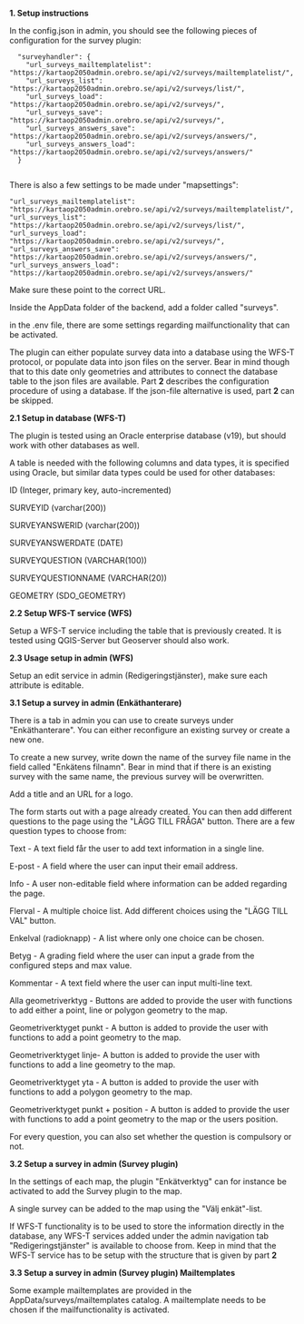 **1. Setup instructions**

In the config.json in admin, you should see the following pieces of configuration for the survey plugin:


```
  "surveyhandler": {
    "url_surveys_mailtemplatelist": "https://kartaop2050admin.orebro.se/api/v2/surveys/mailtemplatelist/",
    "url_surveys_list": "https://kartaop2050admin.orebro.se/api/v2/surveys/list/",
    "url_surveys_load": "https://kartaop2050admin.orebro.se/api/v2/surveys/",
    "url_surveys_save": "https://kartaop2050admin.orebro.se/api/v2/surveys/",
    "url_surveys_answers_save": "https://kartaop2050admin.orebro.se/api/v2/surveys/answers/",
    "url_surveys_answers_load": "https://kartaop2050admin.orebro.se/api/v2/surveys/answers/"
  }
  
```

There is also a few settings to be made under "mapsettings":


```
"url_surveys_mailtemplatelist": "https://kartaop2050admin.orebro.se/api/v2/surveys/mailtemplatelist/",
"url_surveys_list": "https://kartaop2050admin.orebro.se/api/v2/surveys/list/",
"url_surveys_load": "https://kartaop2050admin.orebro.se/api/v2/surveys/",
"url_surveys_answers_save": "https://kartaop2050admin.orebro.se/api/v2/surveys/answers/",
"url_surveys_answers_load": "https://kartaop2050admin.orebro.se/api/v2/surveys/answers/"
```

Make sure these point to the correct URL.



Inside the AppData folder of the backend, add a folder called "surveys".

in the .env file, there are some settings regarding mailfunctionality that can be activated.

The plugin can either populate survey data into a database using the WFS-T protocol, or populate data into json files on the server. Bear in mind though that to this date only geometries and attributes to connect the database table to the json files are available. Part **2** describes the configuration procedure of using a database. If the json-file alternative is used, part **2** can be skipped.



**2.1 Setup in database (WFS-T)**

The plugin is tested using an Oracle enterprise database (v19), but should work with other databases as well.

A table is needed with the following columns and data types, it is specified using Oracle, but similar data types could be used for other databases:

ID (Integer, primary key, auto-incremented)

SURVEYID (varchar(200))

SURVEYANSWERID (varchar(200))

SURVEYANSWERDATE (DATE)

SURVEYQUESTION (VARCHAR(100))

SURVEYQUESTIONNAME (VARCHAR(20))

GEOMETRY (SDO_GEOMETRY)



**2.2 Setup WFS-T service (WFS)**

Setup a WFS-T service including the table that is previously created. It is tested using QGIS-Server but Geoserver should also work.



**2.3 Usage setup in admin (WFS)**

Setup an edit service in admin (Redigeringstjänster), make sure each attribute is editable.



**3.1 Setup a survey in admin (Enkäthanterare)**

There is a tab in admin you can use to create surveys under "Enkäthanterare". You can either reconfigure an existing survey or create a new one.


To create a new survey, write down the name of the survey file name in the field called "Enkätens filnamn". Bear in mind that if there is an existing survey with the same name, the previous survey will be overwritten.



Add a title and an URL for a logo.

The form starts out with a page already created. You can then add different questions to the page using the "LÄGG TILL FRÅGA" button. There are a few question types to choose from:

Text - A text field får the user to add text information in a single line.

E-post - A field where the user can input their email address.

Info - A user non-editable field where information can be added regarding the page.

Flerval - A multiple choice list. Add different choices using the "LÄGG TILL VAL" button.

Enkelval (radioknapp) - A list where only one choice can be chosen.

Betyg - A grading field where the user can input a grade from the configured steps and max value.

Kommentar - A text field where the user can input multi-line text.

Alla geometriverktyg - Buttons are added to provide the user with functions to add either a point, line or polygon geometry to the map.

Geometriverktyget punkt - A button is added to provide the user with functions to add a point geometry to the map.

Geometriverktyget linje- A button is added to provide the user with functions to add a line geometry to the map.

Geometriverktyget yta - A button is added to provide the user with functions to add a polygon geometry to the map.

Geometriverktyget punkt + position - A button is added to provide the user with functions to add a point geometry to the map or the users position.

For every question, you can also set whether the question is compulsory or not.



**3.2 Setup a survey in admin (Survey plugin)**

In the settings of each map, the plugin "Enkätverktyg" can for instance be activated to add the Survey plugin to the map.


A single survey can be added to the map using the "Välj enkät"-list.

If WFS-T functionality is to be used to store the information directly in the database, any WFS-T services added under the admin navigation tab "Redigeringstjänster" is available to choose from. Keep in mind that the WFS-T service has to be setup with the structure that is given by part **2**


**3.3 Setup a survey in admin (Survey plugin) Mailtemplates**

Some example mailtemplates are provided in the AppData/surveys/mailtemplates catalog. A mailtemplate needs to be chosen if the mailfunctionality is activated.

